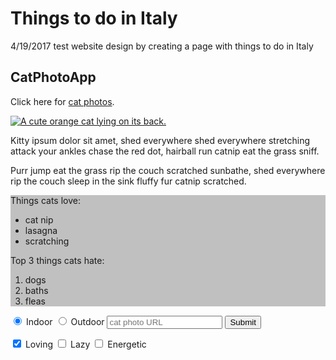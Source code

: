 # Things to do in Italy
4/19/2017 test website design by creating a page with things to do in Italy

<link href="https://fonts.googleapis.com/css?family=Lobster" rel="stylesheet" type="text/css">
<style>
<!-- you reference a class by using a . in front of the name and reference an id using # -->
  .red-text {
    color: red;
  }

  h2 {
    font-family: Lobster, Monospace;
  }

  p {
    font-size: 16px;
    font-family: Monospace;
  }

  .thick-green-border {
    border-color: green;
    border-width: 10px;
    border-style: solid;
    border-radius: 50%;
  }

  .smaller-image {
    width: 100px;
  }
  .silver-background {
    background-color: silver;
  }
</style>

<h2 class="red-text">CatPhotoApp</h2>

<p>Click here for <a href="#">cat photos</a>.</p>

<a href="#"><img class="smaller-image thick-green-border" src="https://bit.ly/fcc-relaxing-cat" alt="A cute orange cat lying on its back. "></a>

<p class="red-text">Kitty ipsum dolor sit amet, shed everywhere shed everywhere stretching attack your ankles chase the red dot, hairball run catnip eat the grass sniff.</p>
<p class="red-text">Purr jump eat the grass rip the couch scratched sunbathe, shed everywhere rip the couch sleep in the sink fluffy fur catnip scratched.</p>

<!--The div element passes the CSS of its own class declarations down to all the elements it contains -->
<div class="silver-background">
  <p> Things cats love: </p>
  <!-- <ul> are un-ordered lists -->
  <ul>
    <li> cat nip </li>
    <li> lasagna </li>
    <li> scratching </li>
  </ul>
  
  <p>Top 3 things cats hate:</p>
  <!-- <ol> are ordered lists -->
  <ol>
    <li> dogs </li>
    <li> baths </li>
    <li> fleas </li>
  </ol>
</div>

<!-- create input box of type "text"-->
<!-- placeholder is text before user enters it -->
<!-- nest input type inside form. The form places data on the server to URL specified in form's action attribute -->
<!-- button type is a button with text Submit -->
<form id="cat-photo-form" "action="/submit-cat-photo">
  <!-- adding text required makes it require an input -->
  <label><input type="radio" name="indoor-outdoor" checked> Indoor</label>
  <label><input type="radio" name="indoor-outdoor"> Outdoor</label>
  <input type="text" placeholder="cat photo URL" required>
  <button type="submit">Submit</button>

  <label><input type="checkbox" name="personality" checked> Loving</label>
  <label><input type="checkbox" name="personality"> Lazy</label>
  <label><input type="checkbox" name="personality"> Energetic</label>
</form>

